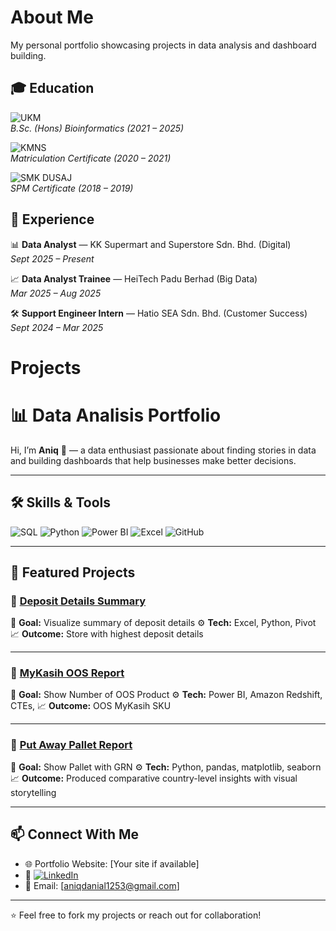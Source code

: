 # About Me
My personal portfolio showcasing projects in data analysis and dashboard building.

## 🎓 Education

![UKM](https://img.shields.io/badge/Universiti%20Kebangsaan%20Malaysia-Bioinformatics-yellow)  
*B.Sc. (Hons) Bioinformatics (2021 – 2025)*  

![KMNS](https://img.shields.io/badge/Kolej%20Matrikulasi%20Negeri%20Sembialn-Foundation%20in%20Computer%20Science-blue)  
*Matriculation Certificate (2020 – 2021)*  

![SMK DUSAJ](https://img.shields.io/badge/SMK%20Dato'%20Undang%20Syed%20Ali%20Al%20Jufri-Class%20Of%20Pure%20Science-red)  
*SPM Certificate (2018 – 2019)*  


## 💼 Experience

📊 **Data Analyst** — KK Supermart and Superstore Sdn. Bhd.  (Digital)  
*Sept 2025 – Present*  

📈 **Data Analyst Trainee** — HeiTech Padu Berhad  (Big Data)  
*Mar 2025 – Aug 2025*  

🛠️ **Support Engineer Intern** — Hatio SEA Sdn. Bhd.  (Customer Success)  
*Sept 2024 – Mar 2025*  



# Projects

# 📊 Data Analisis Portfolio

Hi, I’m **Aniq** 👋 — a data enthusiast passionate about finding stories in data and building dashboards that help businesses make better decisions.

---

## 🛠️ Skills & Tools

![SQL](https://img.shields.io/badge/SQL-PostgreSQL-blue)
![Python](https://img.shields.io/badge/Python-Data%20Analysis-yellow)
![Power BI](https://img.shields.io/badge/Power%20BI-DAX-green)
![Excel](https://img.shields.io/badge/Excel-Advanced-brightgreen)
![GitHub](https://img.shields.io/badge/Git-GitHub-lightgrey)

---

## 📂 Featured Projects

### 🔹 [Deposit Details Summary](link-to-project)

📌 **Goal:** Visualize summary of deposit details 
⚙️ **Tech:** Excel, Python, Pivot
📈 **Outcome:** Store with highest deposit details

---

### 🔹 [MyKasih OOS Report](link-to-project)

📌 **Goal:** Show Number of OOS Product
⚙️ **Tech:** Power BI, Amazon Redshift, CTEs, 
📈 **Outcome:** OOS MyKasih SKU

---

### 🔹 [Put Away Pallet Report](link-to-project)

📌 **Goal:** Show Pallet with GRN
⚙️ **Tech:** Python, pandas, matplotlib, seaborn
📈 **Outcome:** Produced comparative country-level insights with visual storytelling

---

## 📫 Connect With Me

* 🌐 Portfolio Website: \[Your site if available]
* 💼 [![LinkedIn](https://img.shields.io/badge/LinkedIn-Connect-blue)](Your_LinkedIn_URL)
* 📧 Email: \[aniqdanial1253@gmail.com]

---

⭐ Feel free to fork my projects or reach out for collaboration!

